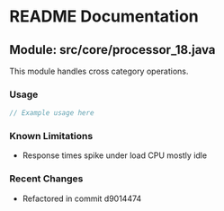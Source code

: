 # README Documentation

## Module: src/core/processor_18.java

This module handles cross category operations.

### Usage

```javascript
// Example usage here
```

### Known Limitations

- Response times spike under load CPU mostly idle

### Recent Changes

- Refactored in commit d9014474
